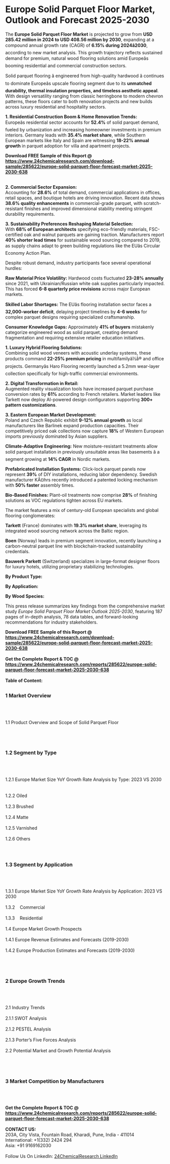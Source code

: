 <h1>Europe Solid Parquet Floor Market, Outlook and Forecast 2025-2030</h1><p>The <strong>Europe Solid Parquet Floor Market</strong> is projected to grow from <strong>USD 285.42 million in 2024 to USD 408.56 million by 2030</strong>, expanding at a compound annual growth rate (CAGR) of <strong>6.15% during 2024â2030</strong>, according to new market analysis. This growth trajectory reflects sustained demand for premium, natural wood flooring solutions amid Europeâs booming residential and commercial construction sectors.</p><p>Solid parquet flooring â engineered from high-quality hardwood â continues to dominate Europeâs upscale flooring segment due to its <strong>unmatched durability, thermal insulation properties, and timeless aesthetic appeal</strong>. With design versatility ranging from classic herringbone to modern chevron patterns, these floors cater to both renovation projects and new builds across luxury residential and hospitality sectors.</p><p><strong>1. Residential Construction Boom &amp; Home Renovation Trends:</strong><br>
Europeâs residential sector accounts for <strong>52.4%</strong> of solid parquet demand, fueled by urbanization and increasing homeowner investments in premium interiors. Germany leads with <strong>35.4% market share</strong>, while Southern European markets like Italy and Spain are witnessing <strong>18-22% annual growth</strong> in parquet adoption for villa and apartment projects.</p><div><b>Download FREE Sample of this Report @ 
            <a href="https://www.24chemicalresearch.com/download-sample/285622/europe-solid-parquet-floor-forecast-market-2025-2030-638">
            https://www.24chemicalresearch.com/download-sample/285622/europe-solid-parquet-floor-forecast-market-2025-2030-638</a></b></div><br><p><strong>2. Commercial Sector Expansion:</strong><br>
Accounting for <strong>28.6%</strong> of total demand, commercial applications in offices, retail spaces, and boutique hotels are driving innovation. Recent data shows <strong>38.6% quality enhancements</strong> in commercial-grade parquet, with scratch-resistant finishes and improved dimensional stability meeting stringent durability requirements.</p><p><strong>3. Sustainability Preferences Reshaping Material Selection:</strong><br>
With <strong>68% of European architects</strong> specifying eco-friendly materials, FSC-certified oak and walnut parquets are gaining traction. Manufacturers report <strong>40% shorter lead times</strong> for sustainable wood sourcing compared to 2019, as supply chains adapt to green building regulations like the EUâs Circular Economy Action Plan.</p><p>Despite robust demand, industry participants face several operational hurdles:</p><p><strong>Raw Material Price Volatility:</strong> Hardwood costs fluctuated <strong>23-28% annually</strong> since 2021, with Ukrainian/Russian white oak supplies particularly impacted. This has forced <strong>6-8 quarterly price revisions</strong> across major European markets.</p><p><strong>Skilled Labor Shortages:</strong> The EUâs flooring installation sector faces a <strong>32,000-worker deficit</strong>, delaying project timelines by <strong>4-6 weeks</strong> for complex parquet designs requiring specialized craftsmanship.</p><p><strong>Consumer Knowledge Gaps:</strong> Approximately <strong>41% of buyers</strong> mistakenly categorize engineered wood as solid parquet, creating demand fragmentation and requiring extensive retailer education initiatives.</p><p><strong>1. Luxury Hybrid Flooring Solutions:</strong><br>
Combining solid wood veneers with acoustic underlay systems, these products command <strong>22-25% premium pricing</strong> in multifamilyä½å® and office projects. Germanyâs Haro Flooring recently launched a 5.2mm wear-layer collection specifically for high-traffic commercial environments.</p><p><strong>2. Digital Transformation in Retail:</strong><br>
Augmented reality visualization tools have increased parquet purchase conversion rates by <strong>61%</strong> according to French retailers. Market leaders like Tarkett now deploy AI-powered design configurators supporting <strong>300+ pattern customizations</strong>.</p><p><strong>3. Eastern European Market Development:</strong><br>
Poland and Czech Republic exhibit <strong>9-12% annual growth</strong> as local manufacturers like Barlinek expand production capacities. Their competitively priced oak collections now capture <strong>18%</strong> of Western European imports previously dominated by Asian suppliers.</p><p><strong>Climate-Adaptive Engineering:</strong> New moisture-resistant treatments allow solid parquet installation in previously unsuitable areas like basements â a segment growing at <strong>14% CAGR</strong> in Nordic markets.</p><p><strong>Prefabricated Installation Systems:</strong> Click-lock parquet panels now represent <strong>39%</strong> of DIY installations, reducing labor dependency. Swedish manufacturer KÃ¤hrs recently introduced a patented locking mechanism with <strong>50% faster</strong> assembly times.</p><p><strong>Bio-Based Finishes:</strong> Plant-oil treatments now comprise <strong>28%</strong> of finishing solutions as VOC regulations tighten across EU markets.</p><p>The market features a mix of century-old European specialists and global flooring conglomerates:</p><p><strong>Tarkett</strong> (France) dominates with <strong>19.3% market share</strong>, leveraging its integrated wood sourcing network across the Baltic region.</p><p><strong>Boen</strong> (Norway) leads in premium segment innovation, recently launching a carbon-neutral parquet line with blockchain-tracked sustainability credentials.</p><p><strong>Bauwerk Parkett</strong> (Switzerland) specializes in large-format designer floors for luxury hotels, utilizing proprietary stabilizing technologies.</p><p><strong>By Product Type:</strong></p><p><strong>By Application:</strong></p><p><strong>By Wood Species:</strong></p><p>This press release summarizes key findings from the comprehensive market study <em>Europe Solid Parquet Floor Market Outlook 2025-2030</em>, featuring 187 pages of in-depth analysis, 78 data tables, and forward-looking recommendations for industry stakeholders.</p><div><b>Download FREE Sample of this Report @ 
            <a href="https://www.24chemicalresearch.com/download-sample/285622/europe-solid-parquet-floor-forecast-market-2025-2030-638">
            https://www.24chemicalresearch.com/download-sample/285622/europe-solid-parquet-floor-forecast-market-2025-2030-638</a></b></div><br><div><b>Get the Complete Report & TOC @ 
            <a href="https://www.24chemicalresearch.com/reports/285622/europe-solid-parquet-floor-forecast-market-2025-2030-638">
            https://www.24chemicalresearch.com/reports/285622/europe-solid-parquet-floor-forecast-market-2025-2030-638</a></b></div><br>
            <b>Table of Content:</b><p><h2><span style="font-size:16px"><strong>1 Market Overview&nbsp;&nbsp; &nbsp;</strong></span></h2><br />
<br />
<p>1.1 Product Overview and Scope of Solid Parquet Floor&nbsp;</p><br />
<br />
<h2><strong><span style="font-size:16px">1.2 Segment by Type&nbsp;&nbsp; &nbsp;</span></strong></h2><br />
<br />
<p>1.2.1 Europe Market Size YoY Growth Rate Analysis by Type: 2023 VS 2030&nbsp;&nbsp; &nbsp;<br /><br />
1.2.2 Oiled&nbsp;&nbsp; &nbsp;<br /><br />
1.2.3 Brushed<br /><br />
1.2.4 Matte<br /><br />
1.2.5 Varnished<br /><br />
1.2.6 Others<br /><br />
<br />
<h2><span style="font-size:16px"><strong>1.3 Segment by Application&nbsp;&nbsp;</strong></span></h2><br />
<br />
<p>1.3.1 Europe Market Size YoY Growth Rate Analysis by Application: 2023 VS 2030&nbsp;&nbsp; &nbsp;<br /><br />
1.3.2&nbsp;&nbsp; &nbsp;Commercial<br /><br />
1.3.3&nbsp;&nbsp; &nbsp;Residential<br /><br />
1.4 Europe Market Growth Prospects&nbsp;&nbsp; &nbsp;<br /><br />
1.4.1 Europe Revenue Estimates and Forecasts (2019-2030)&nbsp;&nbsp; &nbsp;<br /><br />
1.4.2 Europe Production Estimates and Forecasts (2019-2030)&nbsp;&nbsp;</p><br />
<br />
<h2><span style="font-size:16px"><strong>2 Europe Growth Trends&nbsp;&nbsp; &nbsp;</strong></span></h2><br />
<br />
<p>2.1 Industry Trends&nbsp;&nbsp; &nbsp;<br /><br />
2.1.1 SWOT Analysis&nbsp;&nbsp; &nbsp;<br /><br />
2.1.2 PESTEL Analysis&nbsp;&nbsp; &nbsp;<br /><br />
2.1.3 Porter&rsquo;s Five Forces Analysis&nbsp;&nbsp; &nbsp;<br /><br />
2.2 Potential Market and Growth Potential Analysis&nbsp;&nbsp; &nbsp;</p><br />
<br />
<h2><span style="font-size:16px"><strong>3 Market Competition by Manufacturers&nbsp;&nbsp; </strong> </span></h2><br />
<br />
</p><div><b>Get the Complete Report & TOC @ 
            <a href="https://www.24chemicalresearch.com/reports/285622/europe-solid-parquet-floor-forecast-market-2025-2030-638">
            https://www.24chemicalresearch.com/reports/285622/europe-solid-parquet-floor-forecast-market-2025-2030-638</a></b></div><br><b>CONTACT US:</b><br>
            203A, City Vista, Fountain Road, Kharadi, Pune, India - 411014<br>
            International: +1(332) 2424 294<br>
            Asia: +91 9169162030 <br><br>
            Follow Us On LinkedIn: <a href="https://www.linkedin.com/company/24chemicalresearch/">24ChemicalResearch LinkedIn</a>